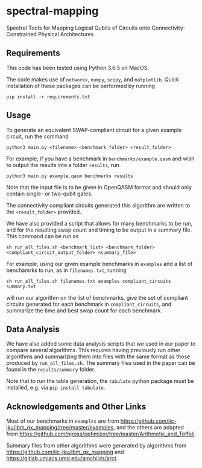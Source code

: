 # spectral-mapping
Spectral Tools for Mapping Logical Qubits of Circuits onto Connectivity-Constrained Physical Architectures

## Requirements
This code has been tested using Python 3.6.5 on MacOS.

The code makes use of `networkx`, `numpy`, `scipy`, and `matplotlib`. Quick installation of these packages can be performed by running

```pip install -r requirements.txt```

## Usage
To generate an equivalent SWAP-compliant circuit for a given example circuit, run the command
```
python3 main.py <filename> <benchmark_folder> <result_folder>
```
For example, if you have a benchmark in `benchmarks/example.qasm` and wish to output the results into a folder `results`, run
```
python3 main.py example.qasm benchmarks results
```

Note that the input file is to be given in OpenQASM format and should only contain single- or two-qubit gates. 

The connectivity compliant circuits generated this algorithm are written to the `<result_folder>` provided. 

We have also provided a script that allows for many benchmarks to be run, and for the resulting swap count and timing to be output in a summary file. This command can be run as
```
sh run_all_files.sh <benchmark_list> <benchmark_folder> <compliant_circuit_output_folder> <summary_file>
```
For example, using our given example benchmarks in `examples` and a list of benchamrks to run, as in `filenames.txt`, running
```
sh run_all_files.sh filenames.txt examples compliant_circuits summary.txt
```
will run our algorithm on the list of benchmarks, give the set of compliant circuits generated for each benchmark in `compliant_circuits`, and summarize the time and best swap count for each benchmark.

## Data Analysis
We have also added some data analysis scripts that we used in our paper to compare several algorithms. This requires having previously run other algorithms and summarizing them into files with the same format as those produced by `run_all_files.sh`. The summary files used in the paper can be found in the `results/summary` folder. 

Note that to run the table generation, the `tabulate` python package must be installed, e.g. via `pip install tabulate`.

## Acknowledgements and Other Links
Most of our benchmarks in `examples` are from https://github.com/iic-jku/ibm_qx_mapping/tree/master/examples, and the others are adapted from https://github.com/njross/optimizer/tree/master/Arithmetic_and_Toffoli.

Summary files from other algorithms were generated by algorithms from https://github.com/iic-jku/ibm_qx_mapping and https://gitlab.umiacs.umd.edu/amchilds/arct. 
